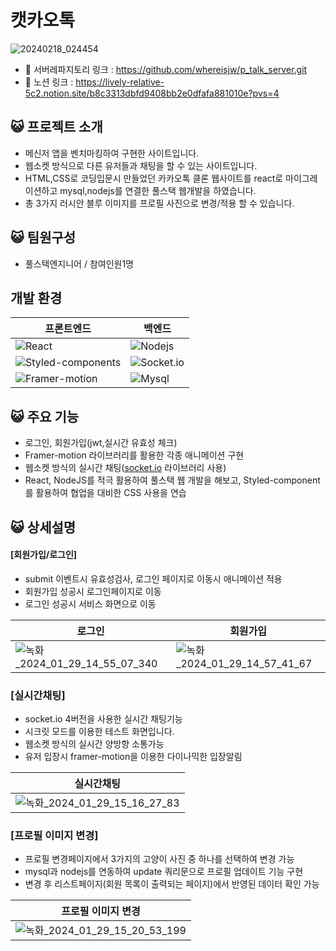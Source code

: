 # 캣카오톡
 
![20240218_024454](https://github.com/whereisjw/p_talk/assets/139869491/bff08af4-3b11-4b7e-b041-843101bede9e)
 
- 🔗 서버레파지토리 링크 : https://github.com/whereisjw/p_talk_server.git
- 🔗 노션 링크 : https://lively-relative-5c2.notion.site/b8c3313dbfd9408bb2e0dfafa881010e?pvs=4


## 😺 프로젝트 소개
- 메신저 앱을 벤치마킹하여 구현한 사이트입니다.
- 웹소켓 방식으로 다른 유저들과 채팅을 할 수 있는 사이트입니다.
- HTML,CSS로 코딩입문시 만들었던 카카오톡 클론 웹사이트를 react로 마이그레이션하고 mysql,nodejs를 연결한 풀스택 웹개발을 하였습니다.
- 총 3가지 러시안 블루 이미지를 프로필 사진으로 변경/적용 할 수 있습니다.

</aside>

## 😺 팀원구성
- 풀스택엔지니어 / 참여인원1명

## 개발 환경
| 프론트엔드                                                                                                     | 백엔드                                                                                       |
|-------------------------------------------------------------------------------------------------------------|-------------------------------------------------------------------------------------------|
| ![React](https://img.shields.io/badge/Reactjs-20232A?style=flat&logo=react&logoColor=61DAFB)               | ![Nodejs](https://img.shields.io/badge/Nodejs-339933?style=flat&logo=node.js&logoColor=white) |
| ![Styled-components](https://img.shields.io/badge/Styled--components-DB7093?style=flat&logo=styled-components&logoColor=white) | ![Socket.io](https://img.shields.io/badge/Socket.io-010101?style=flat&logo=socket.io&logoColor=white) |
| ![Framer-motion](https://img.shields.io/badge/Framer--motion-0055FF?style=flat&logo=framer&logoColor=white) | ![Mysql](https://img.shields.io/badge/Mysql-4479A1?style=flat&logo=mysql&logoColor=white)    |

## 😺 주요 기능        
- 로그인, 회원가입(jwt,실시간 유효성 체크)
- Framer-motion 라이브러리를 활용한 각종 애니메이션 구현
- 웹소켓 방식의 실시간 채팅([socket.io](http://socket.io/) 라이브러리 사용)
- React, NodeJS를 적극 활용하여 풀스택 웹 개발을 해보고, Styled-component를 활용하여 협업을 대비한 CSS 사용을 연습

## 😺 상세설명
#### [회원가입/로그인]
- submit 이벤트시 유효성검사, 로그인 페이지로 이동시 애니메이션 적용
- 회원가입 성공시 로그인페이지로 이동
- 로그인 성공시 서비스 화면으로 이동

| 로그인                                                                                                   | 회원가입                                                                                       |
|-------------------------------------------------------------------------------------------------------------|-------------------------------------------------------------------------------------------|
| ![녹화_2024_01_29_14_55_07_340](https://github.com/whereisjw/p_talk/assets/139869491/48f78548-ad6e-4d62-931e-c134e1a445b3)    | ![녹화_2024_01_29_14_57_41_67](https://github.com/whereisjw/p_talk/assets/139869491/40f77153-3ccf-483f-9ed7-dd2d3b3523ea)   | 




### [실시간채팅]
- socket.io 4버전을 사용한 실시간 채팅기능
- 시크릿 모드를 이용한 테스트 화면입니다.
- 웹소켓 방식의 실시간 양방향 소통가능
- 유저 입장시 framer-motion을 이용한 다이나믹한 입장알림

| 실시간채팅                                                                                                   |
|-------------------------------------------------------------------------------------------------------------|
|  ![녹화_2024_01_29_15_16_27_83](https://github.com/whereisjw/p_talk/assets/139869491/b6b9c493-ecc7-4d22-ba09-1de721251a1d)  | 


 


### [프로필 이미지 변경]
- 프로필 변경페이지에서 3가지의 고양이 사진 중 하나를 선택하여 변경 가능
- mysql과 nodejs를 연동하여 update 쿼리문으로 프로필 업데이트 기능 구현
- 변경 후 리스트페이지(회원 목록이 출력되는 페이지)에서 반영된 데이터 확인 가능

| 프로필 이미지 변경                                                                                                   |
|-------------------------------------------------------------------------------------------------------------|
| ![녹화_2024_01_29_15_20_53_199](https://github.com/whereisjw/p_talk/assets/139869491/f8ea954e-221d-4099-b8ab-2e5325a4b625) | 





